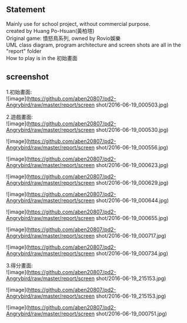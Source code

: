 ## Statement
Mainly use for school project, without commercial purpose.  
created by Huang Po-Hsuan(黃柏瑄)  
Original game: 憤怒鳥系列, owned by Rovio娛樂  
UML class diagram, program architecture and screen shots are all in the "report" folder  
How to play is in the 初始畫面  
  
## screenshot  
1.初始畫面:  
![image](https://github.com/aben20807/pd2-Angrybird/raw/master/report/screen shot/2016-06-19_000503.jpg)  
  
2.遊戲畫面:  
![image](https://github.com/aben20807/pd2-Angrybird/raw/master/report/screen shot/2016-06-19_000530.jpg)  
  
![image](https://github.com/aben20807/pd2-Angrybird/raw/master/report/screen shot/2016-06-19_000556.jpg)  
  
![image](https://github.com/aben20807/pd2-Angrybird/raw/master/report/screen shot/2016-06-19_000623.jpg)  
  
![image](https://github.com/aben20807/pd2-Angrybird/raw/master/report/screen shot/2016-06-19_000629.jpg)  
  
![image](https://github.com/aben20807/pd2-Angrybird/raw/master/report/screen shot/2016-06-19_000644.jpg)  
  
![image](https://github.com/aben20807/pd2-Angrybird/raw/master/report/screen shot/2016-06-19_000655.jpg)  
  
![image](https://github.com/aben20807/pd2-Angrybird/raw/master/report/screen shot/2016-06-19_000717.jpg)  
  
![image](https://github.com/aben20807/pd2-Angrybird/raw/master/report/screen shot/2016-06-19_000734.jpg)  
  
3.得分畫面:  
![image](https://github.com/aben20807/pd2-Angrybird/raw/master/report/screen shot/2016-06-19_215153.jpg)  
 
![image](https://github.com/aben20807/pd2-Angrybird/raw/master/report/screen shot/2016-06-19_215153.jpg)  
  
![image](https://github.com/aben20807/pd2-Angrybird/raw/master/report/screen shot/2016-06-19_000751.jpg)  
  
